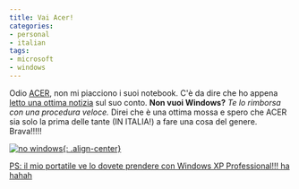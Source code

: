```yaml
---
title: Vai Acer!
categories:
- personal
- italian
tags:
- microsoft
- windows
---
```

Odio [ACER](http://www.acer.it/ "http://www.acer.it/" ), non mi piacciono i
suoi notebook. C'è da dire che ho appena [letto una ottima
notizia](http://punto-informatico.it/p.aspx?i=2102739 "http://punto-informatico.it/p.aspx?i=2102739" )
sul suo conto. **Non vuoi Windows?** _Te lo rimborsa con una procedura veloce._
Direi che è una ottima mossa e spero che ACER sia solo la prima delle tante
(IN ITALIA!) a fare una cosa del genere. Brava!!!!!

[![no windows]({{site.url}}/images/no-windows.jpg){: .align-center}]({{site.url}}/images/no-windows.jpg "no windows" )

[PS: il mio portatile ve lo dovete prendere con Windows XP Professional!!! ha
hahah](http://cgi.ebay.it/ASUS-U5A-6001P-Pentium-M-750-1-86-GHz-12-1-TFT_W0QQitemZ230186200276QQihZ013QQcategoryZ46323QQssPageNameZWDVWQQrdZ1QQcmdZViewItem 
"http://cgi.ebay.it/ASUS-U5A-6001P-Pentium-M-750-1-86-GHz-12-1-TFT_W0QQitemZ230186200276QQihZ013QQcategoryZ46323QQssPageNameZWDVWQQrdZ1QQcmdZViewItem" )

